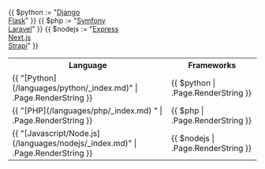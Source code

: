 {{ $python := "[Django](/get-started/stacks/django.md)<br/>[Flask](/get-started/stacks/flask.md)" }}
{{ $php := "[Symfony](/get-started/stacks/symfony/_index.md)<br/>[Laravel](/get-started/stacks/laravel)" }}
{{ $nodejs := "[Express](/get-started/stacks/express.md)<br/>[Next.js](/get-started/stacks/nextjs.md)<br/>[Strapi](/get-started/stacks/strapi.md)" }}

<table>
  <tr>
    <th>Language</th>
    <th>Frameworks</th>
  </tr>
  <tr>
    <td>{{ "[Python](/languages/python/_index.md)" | .Page.RenderString }}</td>
    <td>{{ $python | .Page.RenderString }}</td>
  </tr>
  <tr>
    <td>{{ "[PHP](/languages/php/_index.md)  " | .Page.RenderString }}</td>
    <td>{{ $php | .Page.RenderString }}</td>
  </tr>
    <tr>
    <td>{{ "[Javascript/Node.js](/languages/nodejs/_index.md)" | .Page.RenderString }}</td>
    <td>{{ $nodejs | .Page.RenderString }}</td>
  </tr>
</table>
